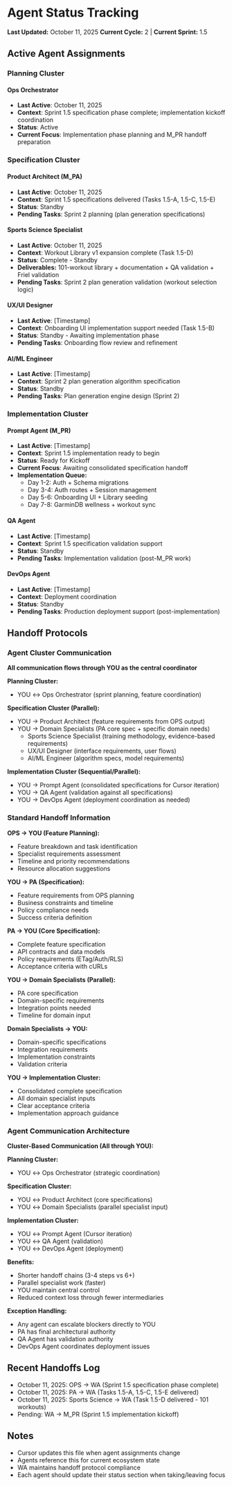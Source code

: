 # Agent Status Tracking

**Last Updated:** October 11, 2025
**Current Cycle:** 2 | **Current Sprint:** 1.5

## Active Agent Assignments

### Planning Cluster
#### Ops Orchestrator
- **Last Active**: October 11, 2025
- **Context**: Sprint 1.5 specification phase complete; implementation kickoff coordination
- **Status**: Active
- **Current Focus**: Implementation phase planning and M_PR handoff preparation

### Specification Cluster
#### Product Architect (M_PA)
- **Last Active**: October 11, 2025
- **Context**: Sprint 1.5 specifications delivered (Tasks 1.5-A, 1.5-C, 1.5-E)
- **Status**: Standby
- **Pending Tasks**: Sprint 2 planning (plan generation specifications)

#### Sports Science Specialist
- **Last Active**: October 11, 2025
- **Context**: Workout Library v1 expansion complete (Task 1.5-D)
- **Status**: Complete - Standby
- **Deliverables:** 101-workout library + documentation + QA validation + Friel validation
- **Pending Tasks**: Sprint 2 plan generation validation (workout selection logic)

#### UX/UI Designer
- **Last Active**: [Timestamp]
- **Context**: Onboarding UI implementation support needed (Task 1.5-B)
- **Status**: Standby - Awaiting implementation phase
- **Pending Tasks**: Onboarding flow review and refinement

#### AI/ML Engineer
- **Last Active**: [Timestamp]
- **Context**: Sprint 2 plan generation algorithm specification
- **Status**: Standby
- **Pending Tasks**: Plan generation engine design (Sprint 2)

### Implementation Cluster
#### Prompt Agent (M_PR)
- **Last Active**: [Timestamp]
- **Context**: Sprint 1.5 implementation ready to begin
- **Status**: Ready for Kickoff
- **Current Focus**: Awaiting consolidated specification handoff
- **Implementation Queue:**
  - Day 1-2: Auth + Schema migrations
  - Day 3-4: Auth routes + Session management
  - Day 5-6: Onboarding UI + Library seeding
  - Day 7-8: GarminDB wellness + workout sync

#### QA Agent
- **Last Active**: [Timestamp]
- **Context**: Sprint 1.5 specification validation support
- **Status**: Standby
- **Pending Tasks**: Implementation validation (post-M_PR work)

#### DevOps Agent
- **Last Active**: [Timestamp]
- **Context**: Deployment coordination
- **Status**: Standby
- **Pending Tasks**: Production deployment support (post-implementation)

## Handoff Protocols

### Agent Cluster Communication
**All communication flows through YOU as the central coordinator**

**Planning Cluster:**
- YOU ↔ Ops Orchestrator (sprint planning, feature coordination)

**Specification Cluster (Parallel):**
- YOU → Product Architect (feature requirements from OPS output)
- YOU → Domain Specialists (PA core spec + specific domain needs)
  - Sports Science Specialist (training methodology, evidence-based requirements)
  - UX/UI Designer (interface requirements, user flows)
  - AI/ML Engineer (algorithm specs, model requirements)

**Implementation Cluster (Sequential/Parallel):**
- YOU → Prompt Agent (consolidated specifications for Cursor iteration)
- YOU → QA Agent (validation against all specifications)
- YOU → DevOps Agent (deployment coordination as needed)

### Standard Handoff Information
**OPS → YOU (Feature Planning):**
- Feature breakdown and task identification
- Specialist requirements assessment
- Timeline and priority recommendations
- Resource allocation suggestions

**YOU → PA (Specification):**
- Feature requirements from OPS planning
- Business constraints and timeline
- Policy compliance needs
- Success criteria definition

**PA → YOU (Core Specification):**
- Complete feature specification
- API contracts and data models
- Policy requirements (ETag/Auth/RLS)
- Acceptance criteria with cURLs

**YOU → Domain Specialists (Parallel):**
- PA core specification
- Domain-specific requirements
- Integration points needed
- Timeline for domain input

**Domain Specialists → YOU:**
- Domain-specific specifications
- Integration requirements
- Implementation constraints
- Validation criteria

**YOU → Implementation Cluster:**
- Consolidated complete specification
- All domain specialist inputs
- Clear acceptance criteria
- Implementation approach guidance

### Agent Communication Architecture
**Cluster-Based Communication (All through YOU):**

**Planning Cluster:**
- YOU ↔ Ops Orchestrator (strategic coordination)

**Specification Cluster:**
- YOU ↔ Product Architect (core specifications)
- YOU ↔ Domain Specialists (parallel specialist input)

**Implementation Cluster:**
- YOU ↔ Prompt Agent (Cursor iteration)
- YOU ↔ QA Agent (validation)
- YOU ↔ DevOps Agent (deployment)

**Benefits:**
- Shorter handoff chains (3-4 steps vs 6+)
- Parallel specialist work (faster)
- YOU maintain central control
- Reduced context loss through fewer intermediaries

**Exception Handling:**
- Any agent can escalate blockers directly to YOU
- PA has final architectural authority
- QA Agent has validation authority
- DevOps Agent coordinates deployment issues

## Recent Handoffs Log
- October 11, 2025: OPS → WA (Sprint 1.5 specification phase complete)
- October 11, 2025: PA → WA (Tasks 1.5-A, 1.5-C, 1.5-E delivered)
- October 11, 2025: Sports Science → WA (Task 1.5-D delivered - 101 workouts)
- Pending: WA → M_PR (Sprint 1.5 implementation kickoff)

## Notes
- Cursor updates this file when agent assignments change
- Agents reference this for current ecosystem state
- WA maintains handoff protocol compliance
- Each agent should update their status section when taking/leaving focus